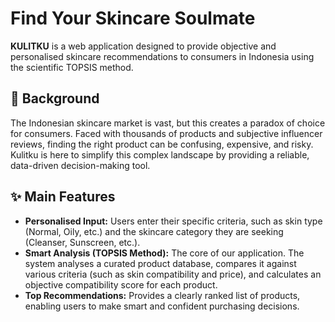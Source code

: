 <h1>Find Your Skincare Soulmate</h1>

**KULITKU** is a web application designed to provide objective and personalised skincare recommendations to consumers in Indonesia using the scientific TOPSIS method.

## 🎯 Background
The Indonesian skincare market is vast, but this creates a paradox of choice for consumers. Faced with thousands of products and subjective influencer reviews, finding the right product can be confusing, expensive, and risky. Kulitku is here to simplify this complex landscape by providing a reliable, data-driven decision-making tool.

## ✨ Main Features
- **Personalised Input:** Users enter their specific criteria, such as skin type (Normal, Oily, etc.) and the skincare category they are seeking (Cleanser, Sunscreen, etc.).
- **Smart Analysis (TOPSIS Method):** The core of our application. The system analyses a curated product database, compares it against various criteria (such as skin compatibility and price), and calculates an objective compatibility score for each product.
- **Top Recommendations:** Provides a clearly ranked list of products, enabling users to make smart and confident purchasing decisions.
